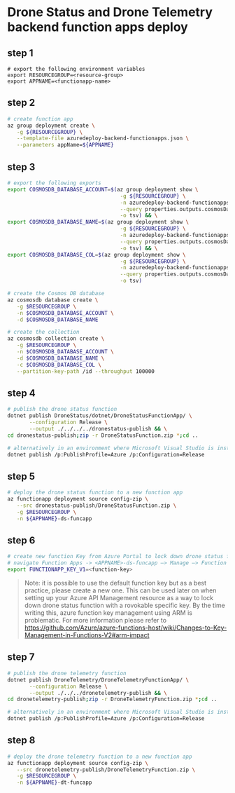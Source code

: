 # Drone Status and Drone Telemetry backend function apps deploy

## step 1

```
# export the following environment variables
export RESOURCEGROUP=<resource-group>
export APPNAME=<functionapp-name>
```

## step 2

```bash
# create function app
az group deployment create \
   -g ${RESOURCEGROUP} \
   --template-file azuredeploy-backend-functionapps.json \
   --parameters appName=${APPNAME}
```

## step 3

```bash
# export the following exports
export COSMOSDB_DATABASE_ACCOUNT=$(az group deployment show \
                                    -g ${RESOURCEGROUP} \
                                    -n azuredeploy-backend-functionapps \
                                    --query properties.outputs.cosmosDatabaseAccount.value \
                                    -o tsv) && \
export COSMOSDB_DATABASE_NAME=$(az group deployment show \
                                    -g ${RESOURCEGROUP} \
                                    -n azuredeploy-backend-functionapps \
                                    --query properties.outputs.cosmosDatabaseName.value \
                                    -o tsv) && \
export COSMOSDB_DATABASE_COL=$(az group deployment show \
                                    -g ${RESOURCEGROUP} \
                                    -n azuredeploy-backend-functionapps \
                                    --query properties.outputs.cosmosDatabaseCollection.value \
                                    -o tsv)

# create the Cosmos DB database
az cosmosdb database create \
   -g $RESOURCEGROUP \
   -n $COSMOSDB_DATABASE_ACCOUNT \
   -d $COSMOSDB_DATABASE_NAME

# create the collection
az cosmosdb collection create \
   -g $RESOURCEGROUP \
   -n $COSMOSDB_DATABASE_ACCOUNT \
   -d $COSMOSDB_DATABASE_NAME \
   -c $COSMOSDB_DATABASE_COL \
   --partition-key-path /id --throughput 100000
```

## step 4

```bash
# publish the drone status function
dotnet publish DroneStatus/dotnet/DroneStatusFunctionApp/ \
       --configuration Release \
       --output ./../../../dronestatus-publish && \
cd dronestatus-publish;zip -r DroneStatusFunction.zip *;cd ..

# alternatively in an environment where Microsoft Visual Studio is installed just exec
dotnet publish /p:PublishProfile=Azure /p:Configuration=Release
```

## step 5

```bash
# deploy the drone status function to a new function app
az functionapp deployment source config-zip \
   --src dronestatus-publish/DroneStatusFunction.zip \
   -g $RESOURCEGROUP \
   -n ${APPNAME}-ds-funcapp
```

## step 6

```bash
# create new function Key from Azure Portal to lock down drone status function.
# navigate Function Apps -> <APPNAME>-ds-funcapp —> Manage —> Function Keys
export FUNCTIONAPP_KEY_V1=<function-key>
```

> Note: it is possible to use the default function key but as a best practice,
> please create a new one. This can be used later on when setting up your
> Azure API Management resource as a way to lock down drone status function with a
> rovokable specific key.
> By the time writing this, azure function key management using ARM is problematic.
> For more information please refer to https://github.com/Azure/azure-functions-host/wiki/Changes-to-Key-Management-in-Functions-V2#arm-impact

## step 7

```bash
# publish the drone telemetry function
dotnet publish DroneTelemetry/DroneTelemetryFunctionApp/ \
       --configuration Release \
       --output ./../../dronetelemetry-publish && \
cd dronetelemetry-publish;zip -r DroneTelemetryFunction.zip *;cd ..

# alternatively in an environment where Microsoft Visual Studio is installed just exec
dotnet publish /p:PublishProfile=Azure /p:Configuration=Release
```

## step 8

```bash
# deploy the drone telemetry function to a new function app
az functionapp deployment source config-zip \
   --src dronetelemetry-publish/DroneTelemetryFunction.zip \
   -g $RESOURCEGROUP \
   -n ${APPNAME}-dt-funcapp
```
